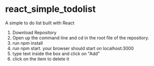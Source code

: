 # react_simple_todolist
A simple to do list built with React

1. Download Repository
2. Open up the command line and cd in the root file of the repository.
3. run npm install
4. run npm start. your browser should start on localhost:3000
5. type text inside the box and click on "Add"
6. click on the item to delete it
